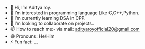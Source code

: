 - 👋 Hi, I’m Aditya roy.
- 👀 I’m interested in programming language Like C,C++,Python.
- 🌱 I’m currently learning DSA in CPP.
- 💞️ I’m looking to collaborate on projects..
- 📫 How to reach me:- via mail: adityaroyofficial20@gmail.com
- 😄 Pronouns: He/Him
- ⚡ Fun fact: ...

<!---
Adityaroy000/Adityaroy000 is a ✨ special ✨ repository because its `README.md` (this file) appears on your GitHub profile.
You can click the Preview link to take a look at your changes.
--->
